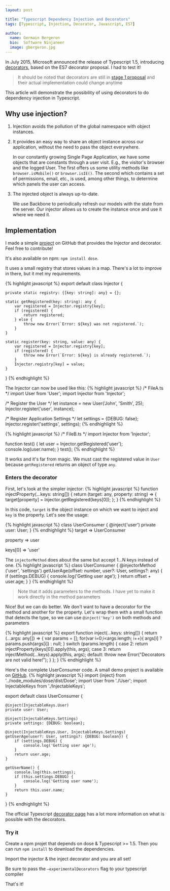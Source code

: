 ```yaml
---
layout: post

title: "Typescript Dependency Injection and Decorators"
tags: [Typescript, Injection, Decorator, Javascript, ES7]

author:
  name: Germain Bergeron
  bio:  Software Ninjaneer
  image: gbergeron.jpg
---
```


In July 2015, Microsoft announced the release of Typescript 1.5, introducing [decorators]( https://github.com/Microsoft/TypeScript/wiki/What's-new-in-TypeScript#decorators), based on the ES7 decorator proposal. I had to test it!

<!-- more -->

>It should be noted that decorators are still in [stage 1 proposal](https://github.com/wycats/javascript-decorators) and their actual implementation could change anytime 

This article will demonstrate the possibility of using decorators to do dependency injection in Typescript.

## Why use injection?

1.	Injection avoids the pollution of the global namespace with object instances.

2.	It provides an easy way to share an object instance across our application, without the need to pass the object everywhere.
    
    In our constantly growing Single Page Application, we have some objects that are constants through a user visit. E.g., the visitor's browser and the logged User. The first offers us some utility methods like `browser.isMobile()` or `browser.isIE()`. The second which contains a set of permissions, email, etc., is used, among other things, to determine which panels the user can access.

3.	The injected object is always up-to-date.

    We use Backbone to periodically refresh our models with the state from the server. Our injector allows us to create the instance once and use it where we need it.


## Implementation

I made a simple [project]( https://github.com/GermainBergeron/dose) on GitHub that provides the Injector and decorator. Feel free to contribute!
 
It's also available on npm: `npm install dose`.

It uses a small registry that stores values in a map. There's a lot to improve in there, but it met my requirements.

{% highlight javascript %}
export default class Injector {

    private static registry: {[key: string]: any} = {};

    static getRegistered(key: string): any {
        var registered = Injector.registry[key];
        if (registered) {
            return registered;
        } else {
            throw new Error(`Error: ${key} was not registered.`);
        }
    }

    static register(key: string, value: any) {
        var registered = Injector.registry[key];
        if (registered) {
            throw new Error(`Error: ${key} is already registered.`);
        }
        Injector.registry[key] = value;
    }
}
{% endhighlight %}

The Injector can now be used like this:
{% highlight javascript %}
/* FileA.ts */
import User from 'User';
import Injector from 'Injector';

/* Register the User */
let instance = new User('John', 'Smith', 25);
Injector.register('user', instance);

/* Register Application Settings */
let settings = {DEBUG: false};
Injector.register('settings', settings);
{% endhighlight %}

{% highlight javascript %}
/* FileB.ts */ 
import Injector from 'Injector';

function test() {
    let user = <User>Injector.getRegistered('user');
    console.log(user.name);
}
test();
{% endhighlight %}

It works and it's far from magic. We must cast the registered value in `User` because `getRegistered` returns an object of type `any`.

### Enters the decorator
First, let's look at the simpler injector:
{% highlight javascript %}
function injectProperty(...keys: string[]) {
    return (target: any, property: string) => {
        target[property] = Injector.getRegistered(keys[0]);
    };
}
{% endhighlight %}

In this code, `target` is the object instance on which we want to inject and `key` is the property. Let's see the usage:

{% highlight javascript %}
class UserConsumer {
    @inject('user')
    private user: User;
}
{% endhighlight %}
target => UserConsumer

property => user

keys[0] => 'user'

The `injectorMethod` does about the same but accept 1…N keys instead of one.
{% highlight javascript %}
class UserConsumer {
    @injectorMethod ('user', 'settings')
    getUserAge(offset: number, user?: User, settings?: any) {
        if (settings.DEBUG) {
            console.log('Getting user age');
        }
        return offset + user.age;
    }
}
{% endhighlight %}

>Note that it adds parameters to the methods. I have yet to make it work directly in the method parameters

Nice! But we can do better. We don't want to have a decorator for the method and another for the property. Let's wrap them with a small function that detects the type, so we can use `@inject('key')` on both methods and parameters

{% highlight javascript %}
export function inject(...keys: string[]) {
    return (...args: any[]) => {
        var params = [];
        for(var i=0;i<args.length; i++){
            args[i] ? params.push(args[i]) : null;
        }
        switch (params.length) {
            case 2:
                return injectProperty(keys[0]).apply(this, args);
            case 3:
                return injectMethod(...keys).apply(this, args);
            default:
                throw new Error("Decorators are not valid here!");
        }
    };
}
{% endhighlight %}

Here's the complete UserConsumer code. A small demo project is available on [GitHub](https://github.com/GermainBergeron/injector).
{% highlight javascript %}
import {inject} from '../node_modules/dose/dist/Dose';
import User from './User';
import InjectableKeys from './InjectableKeys';

export default class UserConsumer {

    @inject(InjectableKeys.User)
    private user: User;

    @inject(InjectableKeys.Settings)
    private settings: {DEBUG: boolean};

    @inject(InjectableKeys.User, InjectableKeys.Settings)
    getUserAge(user?: User, settings?: {DEBUG: boolean}) {
        if (settings.DEBUG) {
            console.log('Getting user age');
        }
        return user.age;
    }

    getUserName() {
        console.log(this.settings);
        if (this.settings.DEBUG) {
            console.log('Getting user name');
        }
        return this.user.name;
    }
}
{% endhighlight %}

The official Typescript [decorator page](https://github.com/Microsoft/TypeScript-Handbook/blob/master/pages/Decorators.md) has a lot more information on what is possible with the decorators.

### Try it
Create a npm projet that depends on dose & Typescript >= 1.5. Then you can run `npm install` to download the dependencies. 

Import the injector & the inject decorator and you are all set!

Be sure to pass the `–experimentalDecorators` flag to your typescript compiler 

That's it!
